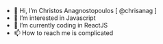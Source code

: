 - 👋 Hi, I’m Christos Anagnostopoulos [ @chrisanag ]
- 👀 I’m interested in Javascript
- 🌱 I’m currently coding in ReactJS
- 📫 How to reach me is complicated

<!---
ChrisAnag/ChrisAnag is a ✨ special ✨ repository because its `README.md` (this file) appears on your GitHub profile.
You can click the Preview link to take a look at your changes.
--->
